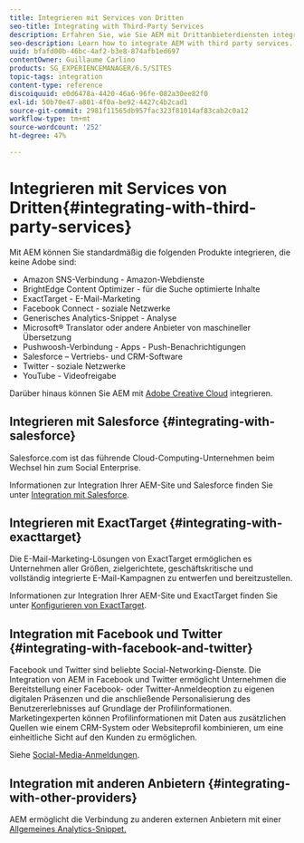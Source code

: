 ```yaml
---
title: Integrieren mit Services von Dritten
seo-title: Integrating with Third-Party Services
description: Erfahren Sie, wie Sie AEM mit Drittanbieterdiensten integrieren können.
seo-description: Learn how to integrate AEM with third party services.
uuid: bfafd00b-46bc-4af2-b3e8-874afb1ed697
contentOwner: Guillaume Carlino
products: SG_EXPERIENCEMANAGER/6.5/SITES
topic-tags: integration
content-type: reference
discoiquuid: e0d6478a-4420-46a6-96fe-082a30ee82f0
exl-id: 50b70e47-a801-4f0a-be92-4427c4b2cad1
source-git-commit: 2981f11565db957fac323f81014af83cab2c0a12
workflow-type: tm+mt
source-wordcount: '252'
ht-degree: 47%

---
```


# Integrieren mit Services von Dritten{#integrating-with-third-party-services}

Mit AEM können Sie standardmäßig die folgenden Produkte integrieren, die keine Adobe sind:

* Amazon SNS-Verbindung - Amazon-Webdienste
* BrightEdge Content Optimizer - für die Suche optimierte Inhalte
* ExactTarget - E-Mail-Marketing
* Facebook Connect - soziale Netzwerke
* Generisches Analytics-Snippet - Analyse
* Microsoft® Translator oder andere Anbieter von maschineller Übersetzung
* Pushwoosh-Verbindung - Apps - Push-Benachrichtigungen
* Salesforce – Vertriebs- und CRM-Software
* Twitter - soziale Netzwerke
* YouTube - Videofreigabe
<!-- * Silverpop Engage - marketing automation, email, mobile, and social NO LONGER EXISTS; ITS REPLACEMENT IS UNKNOWN -->

Darüber hinaus können Sie AEM mit [Adobe Creative Cloud](/help/assets/aem-cc-integration-best-practices.md) integrieren.

## Integrieren mit Salesforce {#integrating-with-salesforce}

Salesforce.com ist das führende Cloud-Computing-Unternehmen beim Wechsel hin zum Social Enterprise.

Informationen zur Integration Ihrer AEM-Site und Salesforce finden Sie unter [Integration mit Salesforce](/help/sites-administering/salesforce.md).

<!-- THE INFORMATION BELOW APPEARS OBSOLETE; first URL is a 404. I could not find a suitable replacement for it.
## Integrating with Silverpop Engage {#integrating-with-silverpop-engage}

>[!NOTE]
>
>Silverpop Engage integration is not available out of the box. To integrate AEM with Silverpop Engage, [download the package](https://www.adobeaemcloud.com/content/marketplace/marketplaceProxy.html?packagePath=/content/companies/public/adobe/packages/aem620/product/cq-mcm-integrations-silverpop-content) from Package Share.

Silverpop Engage provides marketing automation, email, mobile, and social.

For information about integrating your AEM site and ExactTarget, see [Integrating with Silverpop Engage](/help/sites-administering/silverpop.md). -->

## Integrieren mit ExactTarget {#integrating-with-exacttarget}

Die E-Mail-Marketing-Lösungen von ExactTarget ermöglichen es Unternehmen aller Größen, zielgerichtete, geschäftskritische und vollständig integrierte E-Mail-Kampagnen zu entwerfen und bereitzustellen.

Informationen zur Integration Ihrer AEM-Site und ExactTarget finden Sie unter [Konfigurieren von ExactTarget](/help/sites-administering/exacttarget.md).

## Integration mit Facebook und Twitter {#integrating-with-facebook-and-twitter}

Facebook und Twitter sind beliebte Social-Networking-Dienste. Die Integration von AEM in Facebook und Twitter ermöglicht Unternehmen die Bereitstellung einer Facebook- oder Twitter-Anmeldeoption zu eigenen digitalen Präsenzen und die anschließende Personalisierung des Benutzererlebnisses auf Grundlage der Profilinformationen. Marketingexperten können Profilinformationen mit Daten aus zusätzlichen Quellen wie einem CRM-System oder Websiteprofil kombinieren, um eine einheitliche Sicht auf den Kunden zu ermöglichen.

Siehe [Social-Media-Anmeldungen](/help/communities/social-login.md).

## Integration mit anderen Anbietern {#integrating-with-other-providers}

AEM ermöglicht die Verbindung zu anderen externen Anbietern mit einer [Allgemeines Analytics-Snippet.](/help/sites-administering/external-providers.md)
